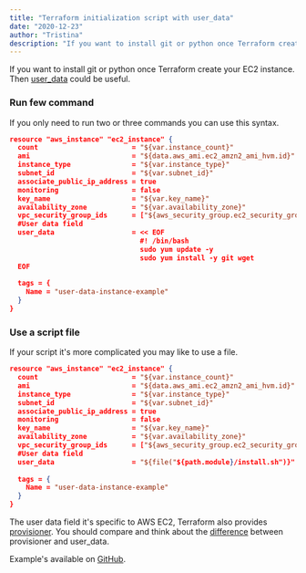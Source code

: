```yaml
---
title: "Terraform initialization script with user_data"
date: "2020-12-23"
author: "Tristina"
description: "If you want to install git or python once Terraform create your EC2 instance." 
---
```



If you want to install git or python once Terraform create your EC2 instance. Then [user_data](https://docs.aws.amazon.com/AWSEC2/latest/UserGuide/user-data.html) could be useful. 


### Run few command

If you only need to run two or three commands you can use this syntax.

```json  
resource "aws_instance" "ec2_instance" {
  count                       = "${var.instance_count}"
  ami                         = "${data.aws_ami.ec2_amzn2_ami_hvm.id}"
  instance_type               = "${var.instance_type}"
  subnet_id                   = "${var.subnet_id}"
  associate_public_ip_address = true
  monitoring                  = false
  key_name                    = "${var.key_name}"
  availability_zone           = "${var.availability_zone}"
  vpc_security_group_ids      = ["${aws_security_group.ec2_security_group.id}"]
  #User data field
  user_data                   = << EOF
		                        #! /bin/bash
                                sudo yum update -y
		                        sudo yum install -y git wget
  EOF
  
  tags = {
    Name = "user-data-instance-example"
  }
}
```

### Use a script file

If your script it's more complicated you may like to use a file.

```json 
resource "aws_instance" "ec2_instance" {
  count                       = "${var.instance_count}"
  ami                         = "${data.aws_ami.ec2_amzn2_ami_hvm.id}"
  instance_type               = "${var.instance_type}"
  subnet_id                   = "${var.subnet_id}"
  associate_public_ip_address = true
  monitoring                  = false
  key_name                    = "${var.key_name}"
  availability_zone           = "${var.availability_zone}"
  vpc_security_group_ids      = ["${aws_security_group.ec2_security_group.id}"]
  #User data field
  user_data                   = "${file("${path.module}/install.sh")}"
  
  tags = {
    Name = "user-data-instance-example"
  }
}
```


The user data field it's specific to AWS EC2, Terraform also provides [provisioner](https://www.terraform.io/docs/provisioners/index.html). You should compare and think about the [difference](https://stackoverflow.com/questions/44378064/terraform-should-i-use-user-data-or-provisioner-to-bootstrap-a-resource) between provisioner and user_data.

Example's available on [GitHub](https://github.com/smlc/terraform-user-data).
